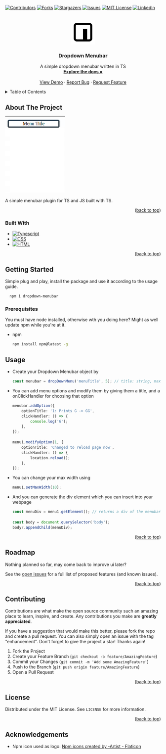 <!-- Copyright notice for this README.md template -->

<!-- MIT License

Copyright (c) 2021 Othneil Drew

Permission is hereby granted, free of charge, to any person obtaining a copy
of this software and associated documentation files (the "Software"), to deal
in the Software without restriction, including without limitation the rights
to use, copy, modify, merge, publish, distribute, sublicense, and/or sell
copies of the Software, and to permit persons to whom the Software is
furnished to do so, subject to the following conditions:

The above copyright notice and this permission notice shall be included in all
copies or substantial portions of the Software.

THE SOFTWARE IS PROVIDED "AS IS", WITHOUT WARRANTY OF ANY KIND, EXPRESS OR
IMPLIED, INCLUDING BUT NOT LIMITED TO THE WARRANTIES OF MERCHANTABILITY,
FITNESS FOR A PARTICULAR PURPOSE AND NONINFRINGEMENT. IN NO EVENT SHALL THE
AUTHORS OR COPYRIGHT HOLDERS BE LIABLE FOR ANY CLAIM, DAMAGES OR OTHER
LIABILITY, WHETHER IN AN ACTION OF CONTRACT, TORT OR OTHERWISE, ARISING FROM,
OUT OF OR IN CONNECTION WITH THE SOFTWARE OR THE USE OR OTHER DEALINGS IN THE
SOFTWARE. -->

<a name="readme-top"></a>

<!-- PROJECT SHIELDS -->
<!--
*** I'm using markdown "reference style" links for readability.
*** Reference links are enclosed in brackets [ ] instead of parentheses ( ).
*** See the bottom of this document for the declaration of the reference variables
*** for contributors-url, forks-url, etc. This is an optional, concise syntax you may use.
*** https://www.markdownguide.org/basic-syntax/#reference-style-links
-->

[![Contributors][contributors-shield]][contributors-url]
[![Forks][forks-shield]][forks-url]
[![Stargazers][stars-shield]][stars-url]
[![Issues][issues-shield]][issues-url]
[![MIT License][license-shield]][license-url]
[![LinkedIn][linkedin-shield]][linkedin-url]

<!-- PROJECT LOGO -->
<br />
<div align="center">
  <a href="https://github.com/SilentStorm2k/dropdown-menubar">
    <img src="src/assets/logo.png" alt="Logo" width="80" height="80">
  </a>

<h3 align="center">Dropdown Menubar</h3>

  <p align="center">
    A simple dropdown menubar written in TS
    <br />
    <a href="https://github.com/SilentStorm2k/dropdown-menubar"><strong>Explore the docs »</strong></a>
    <br />
    <br />
    <a href="https://silentStorm2k.github.io/dropdown-menubar">View Demo</a>
    ·
    <a href="https://github.com/SilentStorm2k/dropdown-menubar/issues">Report Bug</a>
    ·
    <a href="https://github.com/SilentStorm2k/dropdown-menubar/issues">Request Feature</a>
  </p>
</div>

<!-- TABLE OF CONTENTS -->
<details>
  <summary>Table of Contents</summary>
  <ol>
    <li>
      <a href="#about-the-project">About The Project</a>
      <ul>
        <li><a href="#built-with">Built With</a></li>
      </ul>
    </li>
    <li>
      <a href="#getting-started">Getting Started</a>
      <ul>
        <li><a href="#prerequisites">Prerequisites</a></li>
        <li><a href="#installation">Installation</a></li>
      </ul>
    </li>
    <li><a href="#usage">Usage</a></li>
    <li><a href="#roadmap">Roadmap</a></li>
    <li><a href="#contributing">Contributing</a></li>
    <li><a href="#license">License</a></li>
    <li><a href="#contact">Contact</a></li>
    <li><a href="#acknowledgments">Acknowledgments</a></li>
  </ol>
</details>

<!-- ABOUT THE PROJECT -->

## About The Project

[![Dropdown Menubar screenshot][product-screenshot]](https://silentStorm2k.github.io/dropdown-menubar)

A simple menubar plugin for TS and JS built with TS.

<p align="right">(<a href="#readme-top">back to top</a>)</p>

### Built With

- [![Typescript][Typescript-shield]][Typescript-url]
- [![CSS][CSS-shield]][CSS-url]
- [![HTML][HTML-shield]][HTML-url]

<p align="right">(<a href="#readme-top">back to top</a>)</p>

<!-- GETTING STARTED -->

## Getting Started

Simple plug and play, install the package and use it according to the usage guide.

```sh
  npm i dropdown-menubar
```

### Prerequisites

You must have node installed, otherwise wth you doing here? Might as well update npm while you're at it.

- npm
    ```sh
    npm install npm@latest -g
    ```

<!-- USAGE EXAMPLES -->

## Usage

- Create your Dropdown Menubar object by

    ```ts
    const menubar = dropDownMenu('menuTitle', 5); // title: string, maxWidth in rem: Number
    ```

- You can add menu options and modify them by giving them a title, and a onClickHandler for choosing that option

    ```ts
    menubar.addOption({
        optionTitle: '1: Prints G -> GG',
        clickHandler: () => {
            console.log('G');
        },
    });

    menu1.modifyOption(1, {
        optionTitle: 'Changed to reload page now',
        clickHandler: () => {
            location.reload();
        },
    });
    ```

- You can change your max width using

    ```ts
    menu1.setMaxWidth(10);
    ```

- And you can generate the div element which you can insert into your webpage

    ```ts
    const menuDiv = menu1.getElement(); // returns a div of the menubar

    const body = document.querySelector('body');
    body?.appendChild(menuDiv);
    ```

<p align="right">(<a href="#readme-top">back to top</a>)</p>

<!-- ROADMAP -->

## Roadmap

Nothing planned so far, may come back to improve ui later?

See the [open issues](https://github.com/SilentStorm2k/dropdown-menubar/issues) for a full list of proposed features (and known issues).

<p align="right">(<a href="#readme-top">back to top</a>)</p>

<!-- CONTRIBUTING -->

## Contributing

Contributions are what make the open source community such an amazing place to learn, inspire, and create. Any contributions you make are **greatly appreciated**.

If you have a suggestion that would make this better, please fork the repo and create a pull request. You can also simply open an issue with the tag "enhancement".
Don't forget to give the project a star! Thanks again!

1. Fork the Project
2. Create your Feature Branch (`git checkout -b feature/AmazingFeature`)
3. Commit your Changes (`git commit -m 'Add some AmazingFeature'`)
4. Push to the Branch (`git push origin feature/AmazingFeature`)
5. Open a Pull Request

<p align="right">(<a href="#readme-top">back to top</a>)</p>

<!-- LICENSE -->

## License

Distributed under the MIT License. See `LICENSE` for more information.

<p align="right">(<a href="#readme-top">back to top</a>)</p>

<!-- Acknowledgements -->

## Acknowledgements

- Npm icon used as logo: <a href="https://www.flaticon.com/free-icons/npm" title="npm icons">Npm icons created by -Artist - Flaticon</a>

<!-- MARKDOWN LINKS & IMAGES -->
<!-- https://www.markdownguide.org/basic-syntax/#reference-style-links -->

[contributors-shield]: https://img.shields.io/github/contributors/SilentStorm2k/dropdown-menubar.svg?style=for-the-badge
[contributors-url]: https://github.com/SilentStorm2k/dropdown-menubar/graphs/contributors
[forks-shield]: https://img.shields.io/github/forks/SilentStorm2k/dropdown-menubar.svg?style=for-the-badge
[forks-url]: https://github.com/SilentStorm2k/dropdown-menubar/network/members
[stars-shield]: https://img.shields.io/github/stars/SilentStorm2k/dropdown-menubar.svg?style=for-the-badge
[stars-url]: https://github.com/SilentStorm2k/dropdown-menubar/stargazers
[issues-shield]: https://img.shields.io/github/issues/SilentStorm2k/dropdown-menubar.svg?style=for-the-badge
[issues-url]: https://github.com/SilentStorm2k/dropdown-menubar/issues
[license-shield]: https://img.shields.io/github/license/SilentStorm2k/dropdown-menubar.svg?style=for-the-badge
[license-url]: https://github.com/SilentStorm2k/dropdown-menubar/blob/master/LICENSE
[linkedin-shield]: https://img.shields.io/badge/-LinkedIn-black.svg?style=for-the-badge&logo=linkedin&colorB=555
[linkedin-url]: https://linkedin.com/in/linkedin_username
[product-screenshot]: src/assets/screenshot.gif
[Next.js]: https://img.shields.io/badge/next.js-000000?style=for-the-badge&logo=nextdotjs&logoColor=white
[Next-url]: https://nextjs.org/
[React.js]: https://img.shields.io/badge/React-20232A?style=for-the-badge&logo=react&logoColor=61DAFB
[React-url]: https://reactjs.org/
[Vue.js]: https://img.shields.io/badge/Vue.js-35495E?style=for-the-badge&logo=vuedotjs&logoColor=4FC08D
[Vue-url]: https://vuejs.org/
[Angular.io]: https://img.shields.io/badge/Angular-DD0031?style=for-the-badge&logo=angular&logoColor=white
[Angular-url]: https://angular.io/
[Svelte.dev]: https://img.shields.io/badge/Svelte-4A4A55?style=for-the-badge&logo=svelte&logoColor=FF3E00
[Svelte-url]: https://svelte.dev/
[Laravel.com]: https://img.shields.io/badge/Laravel-FF2D20?style=for-the-badge&logo=laravel&logoColor=white
[Laravel-url]: https://laravel.com
[Bootstrap.com]: https://img.shields.io/badge/Bootstrap-563D7C?style=for-the-badge&logo=bootstrap&logoColor=white
[Bootstrap-url]: https://getbootstrap.com
[JQuery.com]: https://img.shields.io/badge/jQuery-0769AD?style=for-the-badge&logo=jquery&logoColor=white
[JQuery-url]: https://jquery.com
[Typescript-url]: https://www.typescriptlang.org/
[Typescript-shield]: https://shields.io/badge/TypeScript-3178C6?logo=TypeScript&logoColor=FFF&style=flat-square
[CSS-url]: https://developer.mozilla.org/en-US/docs/Learn_web_development/Core/Styling_basics
[CSS-shield]: https://img.shields.io/badge/CSS-239120?&style=for-the-badge&logo=css3&logoColor=white
[HTML-url]: https://developer.mozilla.org/en-US/docs/Web/HTML
[HTML-shield]: https://img.shields.io/badge/HTML-239120?style=for-the-badge&logo=html5&logoColor=white
